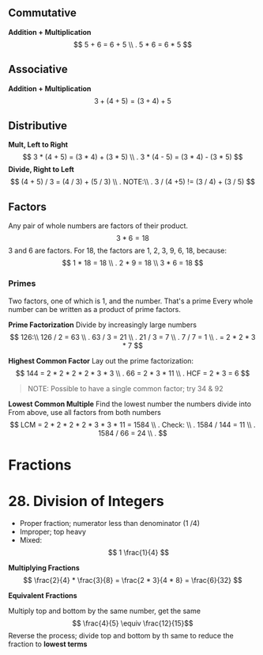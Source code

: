 ## Commutative 
**Addition + Multiplication**
$$
5 + 6 = 6 + 5  \\ . 
5 * 6 = 6 * 5
$$
  
## Associative 
**Addition + Multiplication**
$$
3 + (4 + 5) = (3 + 4) + 5
$$

## Distributive
**Mult, Left to Right**
$$ 
3 * (4 + 5) = (3 * 4) + (3 * 5) \\ . 
3 * (4 - 5) = (3 * 4) - (3 * 5)
$$
**Divide, Right to Left**
$$
(4 + 5) / 3 = (4 / 3) + (5 / 3) \\ . 
NOTE:\\ . 
 3 / (4 +5) != (3 / 4) + (3 / 5)
$$

## Factors
Any pair of whole numbers are factors of their product.
$$ 3 * 6 = 18 $$
3 and 6 are factors.
For 18, the factors are 1, 2, 3, 9, 6, 18, because:
$$
1 * 18 = 18 \\ . 
2 * 9 = 18 \\  
3 * 6 = 18  
$$

### Primes
Two factors, one of which is 1, and the number.  That's a prime
Every whole number can be written as a product of prime factors.

**Prime Factorization**
Divide by increasingly large numbers
$$
126:\\     
126 / 2 = 63 \\ . 
63 / 3 = 21 \\ . 
21 / 3 = 7 \\ . 
7 / 7 = 1  \\ . 
= 2 * 2 * 3 * 7
$$

**Highest Common Factor**
Lay out the prime factorization:
$$
 144 = 2 * 2 * 2 * 2 * 3 * 3 \\ . 
 66 = 2             * 3      * 11 \\ . 
 HCF = 2 * 3 = 6
$$
> NOTE: Possible to have a single common factor; try 34 & 92

**Lowest Common Multiple**
Find the lowest number the numbers divide into 
From above, use all factors from both numbers
$$
LCM = 2 * 2 * 2 * 2 * 3 * 3 * 11 = 1584 \\ . 
Check: \\ . 
1584 / 144 = 11 \\ . 
1584 / 66 = 24 \\ . 
$$

# Fractions
# 28. Division of Integers
- Proper fraction; numerator less than denominator (1 /4)
- Improper; top heavy
- Mixed: 
$$ 1  \frac{1}{4} $$

**Multiplying Fractions**
$$ \frac{2}{4} * \frac{3}{8} = \frac{2 * 3}{4 * 8} = \frac{6}{32} $$

**Equivalent Fractions**

Multiply top and bottom by the same number, get the same
$$ \frac{4}{5} \equiv \frac{12}{15}$$
Reverse the process; divide top and bottom by th same to reduce the fraction to **lowest terms**